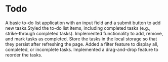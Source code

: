 # Todo

A basic to-do list application with an input field and a submit button to add new tasks.Styled the to-do list items, including completed tasks (e.g., strike-through completed tasks).
Implemented functionality to add, remove, and mark tasks as completed. Store the tasks in the local storage so that they persist after refreshing the page.
Added a filter feature to display all, completed, or incomplete tasks.
Implemented a drag-and-drop feature to reorder the tasks.
